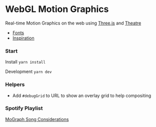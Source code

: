 # WebGL Motion Graphics

Real-time Motion Graphics on the web using [Three.js](https://threejs.org/) and [Theatre](https://www.theatrejs.com/)

- [Fonts](fonts.md)
- [Inspiration](inspiration.md)

### Start

Install
`yarn install`

Development
`yarn dev`

### Helpers

- Add `#debugGrid` to URL to show an overlay grid to help compositing

### Spotify Playlist

[MoGraph Song Considerations](https://open.spotify.com/playlist/7dNOJW5B1XYWFM1rMGRRsf?si=d2ed4f4b48854e52)
